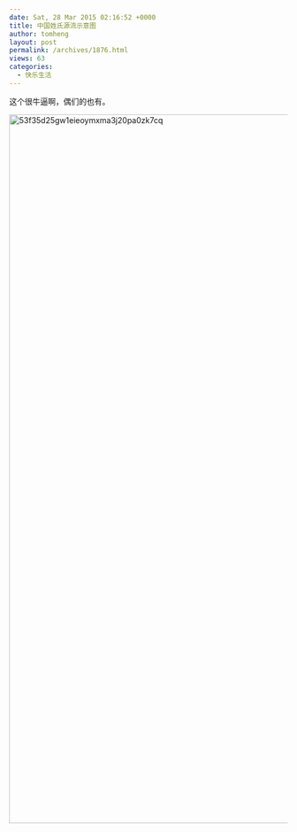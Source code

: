 ```yaml
---
date: Sat, 28 Mar 2015 02:16:52 +0000
title: 中国姓氏源流示意图
author: tomheng
layout: post
permalink: /archives/1876.html
views: 63
categories:
  - 快乐生活
---
```

这个很牛逼啊，偶们的也有。

<img class="aligncenter size-full wp-image-1877" src="http://blog.webfuns.net/wp-content/uploads/2015/03/53f35d25gw1eieoymxma3j20pa0zk7cq.jpg" alt="53f35d25gw1eieoymxma3j20pa0zk7cq" width="910" height="1280" />
